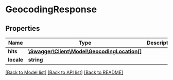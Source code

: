 # GeocodingResponse

## Properties
Name | Type | Description | Notes
------------ | ------------- | ------------- | -------------
**hits** | [**\Swagger\Client\Model\GeocodingLocation[]**](GeocodingLocation.md) |  | [optional] 
**locale** | **string** |  | [optional] 

[[Back to Model list]](../README.md#documentation-for-models) [[Back to API list]](../README.md#documentation-for-api-endpoints) [[Back to README]](../README.md)


